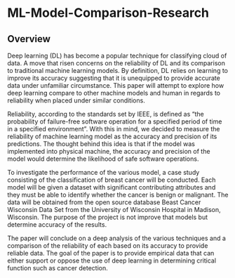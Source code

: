 # ML-Model-Comparison-Research

## Overview

Deep learning (DL) has become a popular technique for classifying cloud of data. A move that risen concerns on the reliability of DL and its comparison to traditional machine learning models. By definition, DL relies on learning to improve its accuracy suggesting that it is unequipped to provide accurate data under unfamiliar circumstance. This paper will attempt to explore how deep learning compare to other machine models and human in regards to reliability when placed under similar conditions.

Reliability, according to the standards set by IEEE, is defined as “the probability of failure-free software operation for a specified period of time in a specified environment”. With this in mind, we decided to measure the reliability of machine learning model as the accuracy and precision of its predictions. The thought behind this idea is that if the model was implemented into physical machine, the accuracy and precision of the model would determine the likelihood of safe software operations.

To investigate the performance of the various model, a case study consisting of the classification of breast cancer will be conducted. Each model will be given a dataset with significant contributing attributes and they must be able to identify whether the cancer is benign or malignant. The data will be obtained from the open source database Beast Cancer Wisconsin Data Set from the University of Wisconsin Hospital in Madison, Wisconsin. The purpose of the project is not improve that models but determine accuracy of the results.

The paper will conclude on a deep analysis of the various techniques and a comparison of the reliability of each based on its accuracy to provide reliable data. The goal of the paper is to provide empirical data that can either support or oppose the use of deep learning in determining critical function such as cancer detection.
